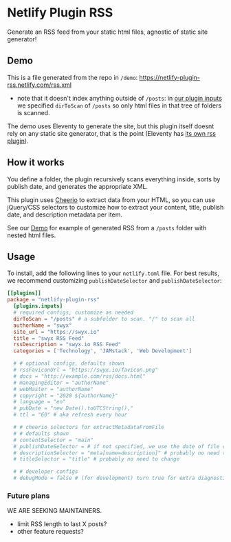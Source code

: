 # Netlify Plugin RSS

Generate an RSS feed from your static html files, agnostic of static site generator!

## Demo

This is a file generated from the repo in `/demo`: https://netlify-plugin-rss.netlify.com/rss.xml

- note that it doesn't index anything outside of `/posts`: in [our plugin inputs](./netlify.toml) we specified `dirToScan` of `/posts` so only html files in that tree of folders is scanned.

The demo uses Eleventy to generate the site, but this plugin itself doesnt rely on any static site generator, that is the point (Eleventy has [its own rss plugin](https://www.11ty.dev/docs/plugins/rss/)).

## How it works

You define a folder, the plugin recursively scans everything inside, sorts by publish date, and generates the appropriate XML.

This plugin uses [Cheerio](https://github.com/cheeriojs/cheerio) to extract data from your HTML, so you can use jQuery/CSS selectors to customize how to extract your content, title, publish date, and description metadata per item.

See our [Demo](/demo/publishDir) for example of generated RSS from a `/posts` folder with nested html files.

## Usage

To install, add the following lines to your `netlify.toml` file. For best results, we recommend customizing `publishDateSelector` and `publishDateSelector`:

```toml
[[plugins]]
package = "netlify-plugin-rss"
  [plugins.inputs]
  # required configs, customize as needed
  dirToScan = "/posts" # a subfolder to scan. "/" to scan all
  authorName = "swyx"
  site_url = "https://swyx.io"
  title = "swyx RSS Feed"
  rssDescription = "swyx.io RSS Feed"
  categories = ['Technology', 'JAMstack', 'Web Development']

  # # optional configs, defaults shown
  # rssFaviconUrl = "https://swyx.io/favicon.png"
  # docs = "http://example.com/rss/docs.html"
  # managingEditor = "authorName"
  # webMaster = "authorName"
  # copyright = "2020 ${authorName}"
  # language = "en"
  # pubDate = "new Date().toUTCString(),"
  # ttl = "60" # aka refresh every hour

  # # cheerio selectors for extractMetadataFromFile
  # # defaults shown
  # contentSelector = "main"
  # publishDateSelector = # if not specified, we use the date of file creation
  # descriptionSelector = "meta[name=description]" # probably no need to change
  # titleSelector = "title" # probably no need to change

  # # developer configs
  # debugMode = false # (for development) turn true for extra diagnostic logging
```


### Future plans

WE ARE SEEKING MAINTAINERS. 

- limit RSS length to last X posts?
- other feature requests?
